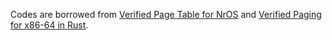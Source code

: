 Codes are borrowed from [Verified Page Table for NrOS](https://github.com/utaal/verified-nrkernel) and [Verified Paging for x86-64 in Rust](https://github.com/matthias-brun/verified-paging-for-x86-64-in-rust).
